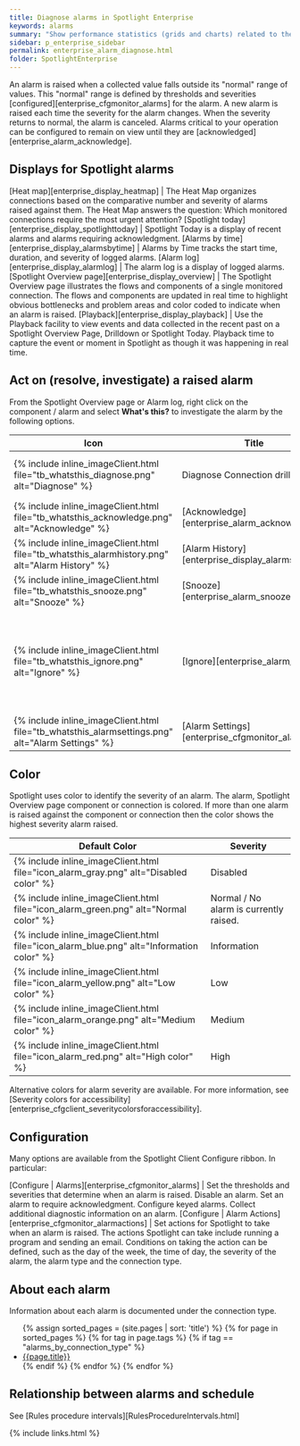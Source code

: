 ```yaml
---
title: Diagnose alarms in Spotlight Enterprise
keywords: alarms
summary: "Show performance statistics (grids and charts) related to the raised alarm."
sidebar: p_enterprise_sidebar
permalink: enterprise_alarm_diagnose.html
folder: SpotlightEnterprise
---
```


An alarm is raised when a collected value falls outside its "normal" range of values. This "normal" range is defined by thresholds and severities [configured][enterprise_cfgmonitor_alarms] for the alarm. A new alarm is raised each time the severity for the alarm changes. When the severity returns to normal, the alarm is canceled. Alarms critical to your operation can be configured to remain on view until they are [acknowledged][enterprise_alarm_acknowledge].

## Displays for Spotlight alarms

[Heat map][enterprise_display_heatmap] | The Heat Map organizes connections based on the comparative number and severity of alarms raised against them. The Heat Map answers the question: Which monitored connections require the most urgent attention?
[Spotlight today][enterprise_display_spotlighttoday] | Spotlight Today is a display of recent alarms and alarms requiring acknowledgment.
[Alarms by time][enterprise_display_alarmsbytime] | Alarms by Time tracks the start time, duration, and severity of logged alarms.
[Alarm log][enterprise_display_alarmlog] | The alarm log is a display of logged alarms.
[Spotlight Overview page][enterprise_display_overview] | The Spotlight Overview page illustrates the flows and components of a single monitored connection. The flows and components are updated in real time to highlight obvious bottlenecks and problem areas and color coded to indicate when an alarm is raised.
[Playback][enterprise_display_playback] | Use the Playback facility to view events and data collected in the recent past on a Spotlight Overview Page, Drilldown or Spotlight Today. Playback time to capture the event or moment in Spotlight as though it was happening in real time.

## Act on (resolve, investigate) a raised alarm

From the Spotlight Overview page or Alarm log, right click on the component / alarm and select **What's this?** to investigate the alarm by the following options.

Icon | Title | Description
--------------|----------|------------
{% include inline_imageClient.html file="tb_whatsthis_diagnose.png" alt="Diagnose" %} | Diagnose Connection drilldowns | Show performance statistics ([grids][enterprise_display_grids] and [charts][enterprise_display_charts]) related to the raised alarm.
{% include inline_imageClient.html file="tb_whatsthis_acknowledge.png" alt="Acknowledge" %} | [Acknowledge][enterprise_alarm_acknowledge] | Acknowledge the alarm. This is appropriate for alarms that are configured to require acknowledgment.
{% include inline_imageClient.html file="tb_whatsthis_alarmhistory.png" alt="Alarm History" %} | [Alarm History][enterprise_display_alarmsbytime] | Show the alarm in Alarms by Time.
{% include inline_imageClient.html file="tb_whatsthis_snooze.png" alt="Snooze" %} | [Snooze][enterprise_alarm_snooze] | Temporarily remove the visual alert associated with the alarm.
{% include inline_imageClient.html file="tb_whatsthis_ignore.png" alt="Ignore" %} | [Ignore][enterprise_alarm_ignore] |  Configure Spotlight to ignore the alarm and future cases of the alarm. Select the rule by which you want Spotlight to ignore future cases: ignore this alarm for the current value or for the current connection. The choices are dependent on the type of alarm. This is a simplified interface for [Do not alarm for certain values][enterprise_cfgmonitor_alarm_ignorevalues].
{% include inline_imageClient.html file="tb_whatsthis_alarmsettings.png" alt="Alarm Settings" %} | [Alarm Settings][enterprise_cfgmonitor_alarms] | Configure the thresholds and severities that determine when the alarm is raised.


## Color

Spotlight uses color to identify the severity of an alarm. The alarm, Spotlight Overview page component or connection is colored. If more than one alarm is raised against the component or connection then the color shows the highest severity alarm raised.

Default Color | Severity
--------------|---------
{% include inline_imageClient.html file="icon_alarm_gray.png" alt="Disabled color" %} | Disabled
{% include inline_imageClient.html file="icon_alarm_green.png" alt="Normal color" %} | Normal / No alarm is currently raised.
{% include inline_imageClient.html file="icon_alarm_blue.png" alt="Information color" %} | Information
{% include inline_imageClient.html file="icon_alarm_yellow.png" alt="Low color" %} | Low
{% include inline_imageClient.html file="icon_alarm_orange.png" alt="Medium color" %} | Medium
{% include inline_imageClient.html file="icon_alarm_red.png" alt="High color" %} | High

Alternative colors for alarm severity are available. For more information, see [Severity colors for accessibility][enterprise_cfgclient_severitycolorsforaccessibility].

## Configuration
Many options are available from the Spotlight Client Configure ribbon. In particular:

[Configure \| Alarms][enterprise_cfgmonitor_alarms] | Set the thresholds and severities that determine when an alarm is raised. Disable an alarm. Set an alarm to require acknowledgment. Configure keyed alarms. Collect additional diagnostic information on an alarm.
[Configure \| Alarm Actions][enterprise_cfgmonitor_alarmactions] | Set actions for Spotlight to take when an alarm is raised. The actions Spotlight can take include running a program and sending an email. Conditions on taking the action can be defined, such as the day of the week, the time of day, the severity of the alarm, the alarm type and the connection type.

## About each alarm
Information about each alarm is documented under the connection type.

<ul>
{% assign sorted_pages = (site.pages | sort: 'title') %}
{% for page in sorted_pages %}
{% for tag in page.tags %}
{% if tag == "alarms_by_connection_type" %}
<li><a href="{{ page.url | remove_first:'/' }}">{{page.title}}</a></li>
{% endif %}
{% endfor %}
{% endfor %}
</ul>

## Relationship between alarms and schedule
See [Rules procedure intervals][RulesProcedureIntervals.html]




{% include links.html %}
